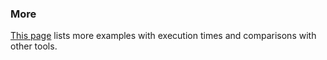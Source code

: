 ### More

[This page](comparison.md#sort) lists more examples with execution times and
comparisons with other tools.
